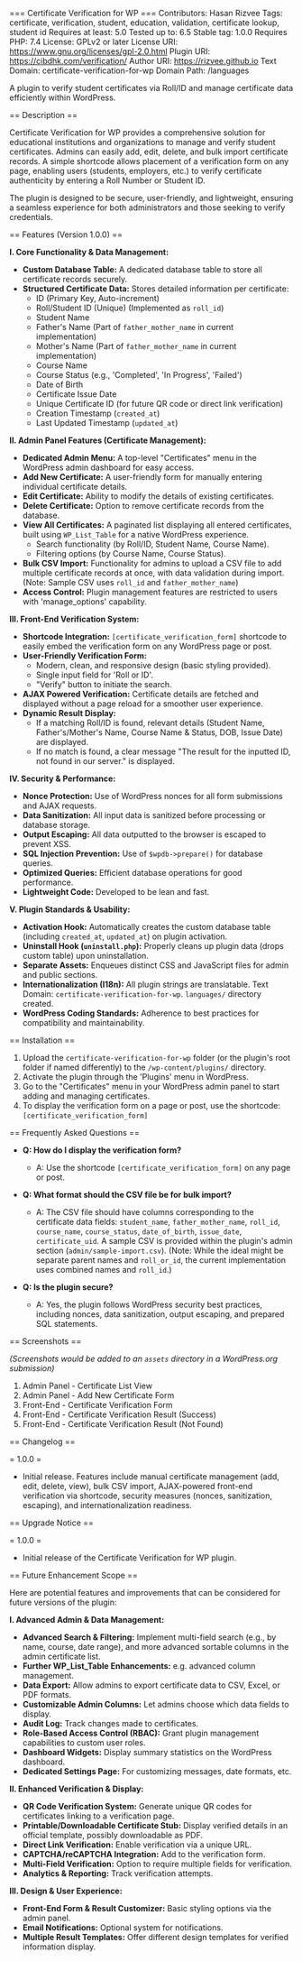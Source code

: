 === Certificate Verification for WP ===
Contributors: Hasan Rizvee
Tags: certificate, verification, student, education, validation, certificate lookup, student id
Requires at least: 5.0
Tested up to: 6.5
Stable tag: 1.0.0
Requires PHP: 7.4
License: GPLv2 or later
License URI: https://www.gnu.org/licenses/gpl-2.0.html
Plugin URI: https://cibdhk.com/verification/
Author URI: https://rizvee.github.io
Text Domain: certificate-verification-for-wp
Domain Path: /languages

A plugin to verify student certificates via Roll/ID and manage certificate data efficiently within WordPress.

== Description ==

Certificate Verification for WP provides a comprehensive solution for educational institutions and organizations to manage and verify student certificates. Admins can easily add, edit, delete, and bulk import certificate records. A simple shortcode allows placement of a verification form on any page, enabling users (students, employers, etc.) to verify certificate authenticity by entering a Roll Number or Student ID.

The plugin is designed to be secure, user-friendly, and lightweight, ensuring a seamless experience for both administrators and those seeking to verify credentials.

== Features (Version 1.0.0) ==

**I. Core Functionality & Data Management:**

* **Custom Database Table:** A dedicated database table to store all certificate records securely.
* **Structured Certificate Data:** Stores detailed information per certificate:
    * ID (Primary Key, Auto-increment)
    * Roll/Student ID (Unique) (Implemented as `roll_id`)
    * Student Name
    * Father's Name (Part of `father_mother_name` in current implementation)
    * Mother's Name (Part of `father_mother_name` in current implementation)
    * Course Name
    * Course Status (e.g., 'Completed', 'In Progress', 'Failed')
    * Date of Birth
    * Certificate Issue Date
    * Unique Certificate ID (for future QR code or direct link verification)
    * Creation Timestamp (`created_at`)
    * Last Updated Timestamp (`updated_at`)

**II. Admin Panel Features (Certificate Management):**

* **Dedicated Admin Menu:** A top-level "Certificates" menu in the WordPress admin dashboard for easy access.
* **Add New Certificate:** A user-friendly form for manually entering individual certificate details.
* **Edit Certificate:** Ability to modify the details of existing certificates.
* **Delete Certificate:** Option to remove certificate records from the database.
* **View All Certificates:** A paginated list displaying all entered certificates, built using `WP_List_Table` for a native WordPress experience.
    * Search functionality (by Roll/ID, Student Name, Course Name).
    * Filtering options (by Course Name, Course Status).
* **Bulk CSV Import:** Functionality for admins to upload a CSV file to add multiple certificate records at once, with data validation during import. (Note: Sample CSV uses `roll_id` and `father_mother_name`)
* **Access Control:** Plugin management features are restricted to users with 'manage_options' capability.

**III. Front-End Verification System:**

* **Shortcode Integration:** `[certificate_verification_form]` shortcode to easily embed the verification form on any WordPress page or post.
* **User-Friendly Verification Form:**
    * Modern, clean, and responsive design (basic styling provided).
    * Single input field for 'Roll or ID'.
    * "Verify" button to initiate the search.
* **AJAX Powered Verification:** Certificate details are fetched and displayed without a page reload for a smoother user experience.
* **Dynamic Result Display:**
    * If a matching Roll/ID is found, relevant details (Student Name, Father's/Mother's Name, Course Name & Status, DOB, Issue Date) are displayed.
    * If no match is found, a clear message "The result for the inputted ID, not found in our server." is displayed.

**IV. Security & Performance:**

* **Nonce Protection:** Use of WordPress nonces for all form submissions and AJAX requests.
* **Data Sanitization:** All input data is sanitized before processing or database storage.
* **Output Escaping:** All data outputted to the browser is escaped to prevent XSS.
* **SQL Injection Prevention:** Use of `$wpdb->prepare()` for database queries.
* **Optimized Queries:** Efficient database operations for good performance.
* **Lightweight Code:** Developed to be lean and fast.

**V. Plugin Standards & Usability:**

* **Activation Hook:** Automatically creates the custom database table (including `created_at`, `updated_at`) on plugin activation.
* **Uninstall Hook (`uninstall.php`):** Properly cleans up plugin data (drops custom table) upon uninstallation.
* **Separate Assets:** Enqueues distinct CSS and JavaScript files for admin and public sections.
* **Internationalization (I18n):** All plugin strings are translatable. Text Domain: `certificate-verification-for-wp`. `languages/` directory created.
* **WordPress Coding Standards:** Adherence to best practices for compatibility and maintainability.

== Installation ==

1.  Upload the `certificate-verification-for-wp` folder (or the plugin's root folder if named differently) to the `/wp-content/plugins/` directory.
2.  Activate the plugin through the 'Plugins' menu in WordPress.
3.  Go to the "Certificates" menu in your WordPress admin panel to start adding and managing certificates.
4.  To display the verification form on a page or post, use the shortcode: `[certificate_verification_form]`

== Frequently Asked Questions ==

* **Q: How do I display the verification form?**
    * A: Use the shortcode `[certificate_verification_form]` on any page or post.

* **Q: What format should the CSV file be for bulk import?**
    * A: The CSV file should have columns corresponding to the certificate data fields: `student_name`, `father_mother_name`, `roll_id`, `course_name`, `course_status`, `date_of_birth`, `issue_date`, `certificate_uid`. A sample CSV is provided within the plugin's admin section (`admin/sample-import.csv`). (Note: While the ideal might be separate parent names and `roll_or_id`, the current implementation uses combined names and `roll_id`.)

* **Q: Is the plugin secure?**
    * A: Yes, the plugin follows WordPress security best practices, including nonces, data sanitization, output escaping, and prepared SQL statements.

== Screenshots ==

*(Screenshots would be added to an `assets` directory in a WordPress.org submission)*
1.  Admin Panel - Certificate List View
2.  Admin Panel - Add New Certificate Form
3.  Front-End - Certificate Verification Form
4.  Front-End - Certificate Verification Result (Success)
5.  Front-End - Certificate Verification Result (Not Found)

== Changelog ==

= 1.0.0 =
* Initial release. Features include manual certificate management (add, edit, delete, view), bulk CSV import, AJAX-powered front-end verification via shortcode, security measures (nonces, sanitization, escaping), and internationalization readiness.

== Upgrade Notice ==

= 1.0.0 =
* Initial release of the Certificate Verification for WP plugin.

== Future Enhancement Scope ==

Here are potential features and improvements that can be considered for future versions of the plugin:

**I. Advanced Admin & Data Management:**

* **Advanced Search & Filtering:** Implement multi-field search (e.g., by name, course, date range), and more advanced sortable columns in the admin certificate list.
* **Further WP_List_Table Enhancements:** e.g. advanced column management.
* **Data Export:** Allow admins to export certificate data to CSV, Excel, or PDF formats.
* **Customizable Admin Columns:** Let admins choose which data fields to display.
* **Audit Log:** Track changes made to certificates.
* **Role-Based Access Control (RBAC):** Grant plugin management capabilities to custom user roles.
* **Dashboard Widgets:** Display summary statistics on the WordPress dashboard.
* **Dedicated Settings Page:** For customizing messages, date formats, etc.

**II. Enhanced Verification & Display:**

* **QR Code Verification System:** Generate unique QR codes for certificates linking to a verification page.
* **Printable/Downloadable Certificate Stub:** Display verified details in an official template, possibly downloadable as PDF.
* **Direct Link Verification:** Enable verification via a unique URL.
* **CAPTCHA/reCAPTCHA Integration:** Add to the verification form.
* **Multi-Field Verification:** Option to require multiple fields for verification.
* **Analytics & Reporting:** Track verification attempts.

**III. Design & User Experience:**

* **Front-End Form & Result Customizer:** Basic styling options via the admin panel.
* **Email Notifications:** Optional system for notifications.
* **Multiple Result Templates:** Offer different design templates for verified information display.
```
